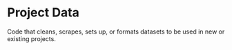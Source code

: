 # Project Data
Code that cleans, scrapes, sets up, or formats datasets to be used in new or existing projects. 